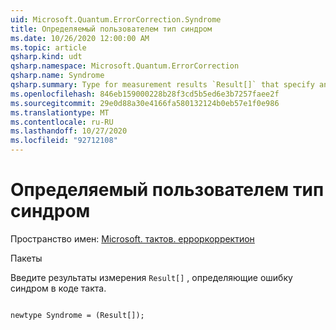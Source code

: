 ```yaml
---
uid: Microsoft.Quantum.ErrorCorrection.Syndrome
title: Определяемый пользователем тип синдром
ms.date: 10/26/2020 12:00:00 AM
ms.topic: article
qsharp.kind: udt
qsharp.namespace: Microsoft.Quantum.ErrorCorrection
qsharp.name: Syndrome
qsharp.summary: Type for measurement results `Result[]` that specify an error syndrome of a quantum code.
ms.openlocfilehash: 846eb159000228b28f3cd5b5ed6e3b7257faee2f
ms.sourcegitcommit: 29e0d88a30e4166fa580132124b0eb57e1f0e986
ms.translationtype: MT
ms.contentlocale: ru-RU
ms.lasthandoff: 10/27/2020
ms.locfileid: "92712108"
---
```

# <a name="syndrome-user-defined-type"></a>Определяемый пользователем тип синдром

Пространство имен: [Microsoft. тактов. ерроркорректион](xref:Microsoft.Quantum.ErrorCorrection)

Пакеты [](https://nuget.org/packages/)


Введите результаты измерения `Result[]` , определяющие ошибку синдром в коде такта.

```qsharp

newtype Syndrome = (Result[]);
```


